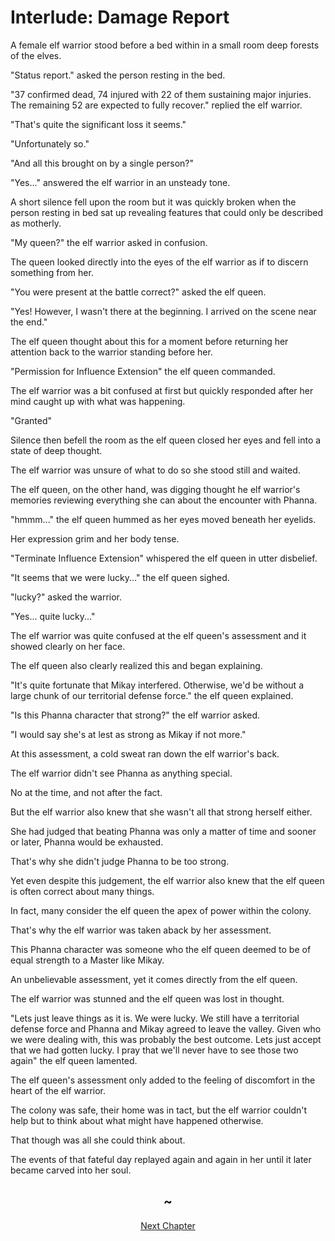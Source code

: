 # Interlude: Damage Report

A female elf warrior stood before a bed within in a small room deep forests of the elves.

"Status report." asked the person resting in the bed.

"37 confirmed dead, 74 injured with 22 of them sustaining major injuries. The remaining 52 are expected to fully recover." replied the elf warrior.

"That's quite the significant loss it seems."

"Unfortunately so."

"And all this brought on by a single person?"

"Yes..." answered the elf warrior in an unsteady tone.

A short silence fell upon the room but it was quickly broken when the person resting in bed sat up revealing features that could only be described as motherly.

"My queen?" the elf warrior asked in confusion.

The queen looked directly into the eyes of the elf warrior as if to discern something from her.

"You were present at the battle correct?" asked the elf queen.

"Yes! However, I wasn't there at the beginning. I arrived on the scene near the end."

The elf queen thought about this for a moment before returning her attention back to the warrior standing before her.

"Permission for Influence Extension" the elf queen commanded.

The elf warrior was a bit confused at first but quickly responded after her mind caught up with what was happening.

"Granted"

Silence then befell the room as the elf queen closed her eyes and fell into a state of deep thought.

The elf warrior was unsure of what to do so she stood still and waited.

The elf queen, on the other hand, was digging thought he elf warrior's memories reviewing everything she can about the encounter with Phanna.

"hmmm..." the elf queen hummed as her eyes moved beneath her eyelids.

Her expression grim and her body tense.

"Terminate Influence Extension" whispered the elf queen in utter disbelief. 

"It seems that we were lucky..." the elf queen sighed.

"lucky?" asked the warrior.

"Yes... quite lucky..."

The elf warrior was quite confused at the elf queen's assessment and it showed clearly on her face.

The elf queen also clearly realized this and began explaining.

"It's quite fortunate that Mikay interfered. Otherwise, we'd be without a large chunk of our territorial defense force." the elf queen explained.

"Is this Phanna character that strong?" the elf warrior asked.

"I would say she's at lest as strong as Mikay if not more."

At this assessment, a cold sweat ran down the elf warrior's back.

The elf warrior didn't see Phanna as anything special.

No at the time, and not after the fact.

But the elf warrior also knew that she wasn't all that strong herself either.

She had judged that beating Phanna was only a matter of time and sooner or later, Phanna would be exhausted.

That's why she didn't judge Phanna to be too strong.

Yet even despite this judgement, the elf warrior also knew that the elf queen is often correct about many things. 

In fact, many consider the elf queen the apex of power within the colony.

That's why the elf warrior was taken aback by her assessment.

This Phanna character was someone who the elf queen deemed to be of equal strength to a Master like Mikay.

An unbelievable assessment, yet it comes directly from the elf queen.

The elf warrior was stunned and the elf queen was lost in thought.

"Lets just leave things as it is. We were lucky. We still have a territorial defense force and Phanna and Mikay agreed to leave the valley. Given who we were dealing with, this was probably the best outcome. Lets just accept that we had gotten lucky. I pray that we'll never have to see those two again" the elf queen lamented.

The elf queen's assessment only added to the feeling of discomfort in the heart of the elf warrior.

The colony was safe, their home was in tact, but the elf warrior couldn't help but to think about what might have happened otherwise.

That though was all she could think about.

The events of that fateful day replayed again and again in her until it later became carved into her soul.

## <center>~<center>

<center><a href="./">Next Chapter</a></center>